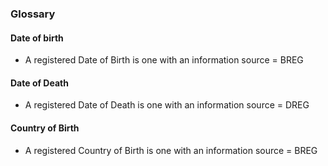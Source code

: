 

### Glossary

#### Date of birth
* A registered Date of Birth is one with an information source = BREG

#### Date of Death
* A registered Date of Death is one with an information source = DREG

#### Country of Birth
* A registered Country of Birth is one with an information source = BREG
